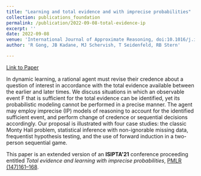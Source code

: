 ```yaml
---
title: "Learning and total evidence and with imprecise probabilities"
collection: publications_foundation
permalink: /publication/2022-09-08-total-evidence-ip
excerpt: ''
date: 2022-09-08
venue: 'International Journal of Approximate Reasoning, doi:10.1016/j.ijar.2022.08.016'
author: 'R Gong, JB Kadane, MJ Schervish, T Seidenfeld, RB Stern'

---
```



[Link to Paper](https://www.sciencedirect.com/science/article/abs/pii/S0888613X22001281)

In dynamic learning, a rational agent must revise their credence about a question of interest in accordance with the total evidence available between the earlier and later times. We discuss situations in which an observable event F that is sufficient for the total evidence can be identified, yet its probabilistic modeling cannot be performed in a precise manner. The agent may employ imprecise (IP) models of reasoning to account for the identified sufficient event, and perform change of credence or sequential decisions accordingly. Our proposal is illustrated with four case studies: the classic Monty Hall problem, statistical inference with non-ignorable missing data, frequentist hypothesis testing, and the use of forward induction in a two-person sequential game.

This paper is an extended version of an **ISIPTA'21** conference proceeding entitled *Total evidence and learning with imprecise probabilities*, [PMLR (147)161–168](https://proceedings.mlr.press/v147/gong21a.html).
